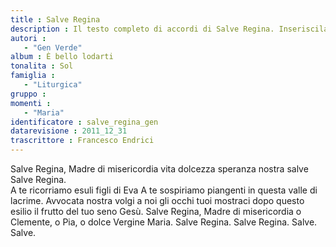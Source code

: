 ```yaml
--- 
title : Salve Regina
description : Il testo completo di accordi di Salve Regina. Inseriscila nel tuo canzoniere!
autori : 
   - "Gen Verde"
album : È bello lodarti
tonalita : Sol
famiglia : 
   - "Liturgica"
gruppo : 
momenti : 
   - "Maria"
identificatore : salve_regina_gen
datarevisione : 2011_12_31
trascrittore : Francesco Endrici
--- 
```




Salve Regina, Madre di misericordia
vita dolcezza speranza nostra salve
Salve Regina.  
 A te ricorriamo esuli figli di Eva
A te sospiriamo
piangenti in questa valle di lacrime.
 Avvocata nostra
volgi a noi gli occhi tuoi
mostraci dopo questo esilio
il frutto del tuo seno Gesù.
Salve Regina, Madre di misericordia
o Clemente, o Pia, o dolce Vergine Maria.
Salve Regina. 
Salve Regina. Salve. Salve.


